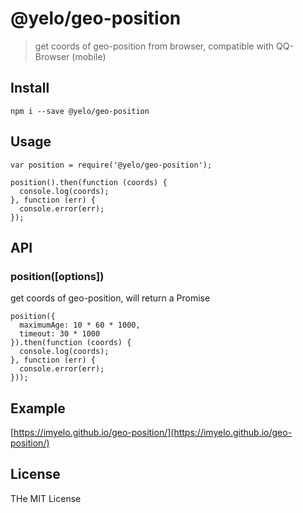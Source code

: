 # @yelo/geo-position
> get coords of geo-position from browser, compatible with QQ-Browser (mobile)

## Install
```
npm i --save @yelo/geo-position
```


## Usage
```
var position = require('@yelo/geo-position');

position().then(function (coords) {
  console.log(coords);
}, function (err) {
  console.error(err);
});
```


## API
### position([options])
get coords of geo-position, will return a Promise
```
position({
  maximumAge: 10 * 60 * 1000,
  timeout: 30 * 1000
}).then(function (coords) {
  console.log(coords);
}, function (err) {
  console.error(err);
}));
```


## Example
[https://imyelo.github.io/geo-position/](https://imyelo.github.io/geo-position/)


## License
THe MIT License
